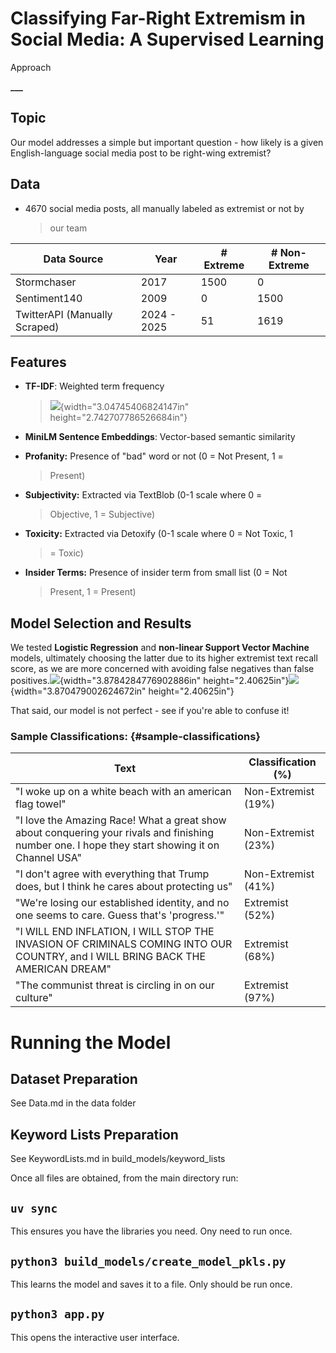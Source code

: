 # Classifying Far-Right Extremism in Social Media: A Supervised Learning
Approach

**\_\_\_**

## Topic

Our model addresses a simple but important question - how likely is a
given English-language social media post to be right-wing extremist?

## Data

- 4670 social media posts, all manually labeled as extremist or not by
  > our team

| **Data Source**               | **Year**    | **\# Extreme** | **\# Non-Extreme** |
|-------------------------------|-------------|----------------|--------------------|
| Stormchaser                   | 2017        | 1500           | 0                  |
| Sentiment140                  | 2009        | 0              | 1500               |
| TwitterAPI (Manually Scraped) | 2024 - 2025 | 51             | 1619               |

## Features

- **TF-IDF**: Weighted term frequency  
  > ![](media/image1.png){width="3.04745406824147in"
  > height="2.742707786526684in"}

- **MiniLM Sentence Embeddings**: Vector-based semantic similarity

- **Profanity:** Presence of "bad" word or not (0 = Not Present, 1 =
  > Present)

- **Subjectivity:** Extracted via TextBlob (0-1 scale where 0 =
  > Objective, 1 = Subjective)

- **Toxicity:** Extracted via Detoxify (0-1 scale where 0 = Not Toxic, 1
  > = Toxic)

- **Insider Terms:** Presence of insider term from small list (0 = Not
  > Present, 1 = Present)

## Model Selection and Results

We tested **Logistic Regression** and **non-linear Support Vector
Machine** models, ultimately choosing the latter due to its higher
extremist text recall score, as we are more concerned with avoiding
false negatives than false
positives.![](media/image3.png){width="3.8784284776902886in"
height="2.40625in"}![](media/image2.png){width="3.870479002624672in"
height="2.40625in"}

That said, our model is not perfect - see if you're able to confuse it!

### Sample Classifications:  {#sample-classifications}

| **Text**                                                                                                                                        | **Classification (%)** |
|-------------------------------------------------------------------------------------------------------------------------------------------------|------------------------|
| "I woke up on a white beach with an american flag towel"                                                                                        | Non-Extremist (19%)    |
| "I love the Amazing Race! What a great show about conquering your rivals and finishing number one. I hope they start showing it on Channel USA" | Non-Extremist (23%)    |
| "I don\'t agree with everything that Trump does, but I think he cares about protecting us"                                                      | Non-Extremist (41%)    |
| "We're losing our established identity, and no one seems to care. Guess that's \'progress.\'"                                                   | Extremist (52%)        |
| "I WILL END INFLATION, I WILL STOP THE INVASION OF CRIMINALS COMING INTO OUR COUNTRY, and I WILL BRING BACK THE AMERICAN DREAM"                 | Extremist (68%)        |
| "The communist threat is circling in on our culture"                                                                                            | Extremist (97%)        |

# Running the Model

## Dataset Preparation
See Data.md in the data folder

## Keyword Lists Preparation
See KeywordLists.md in build_models/keyword_lists

Once all files are obtained, from the main directory run:

## `uv sync`
This ensures you have the libraries you need. Ony need to run once.

## `python3 build_models/create_model_pkls.py`
This learns the model and saves it to a file. Only should be run once.

## `python3 app.py`
This opens the interactive user interface.
